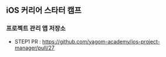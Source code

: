 ## iOS 커리어 스타터 캠프

### 프로젝트 관리 앱 저장소

- STEP1 PR : https://github.com/yagom-academy/ios-project-manager/pull/27
